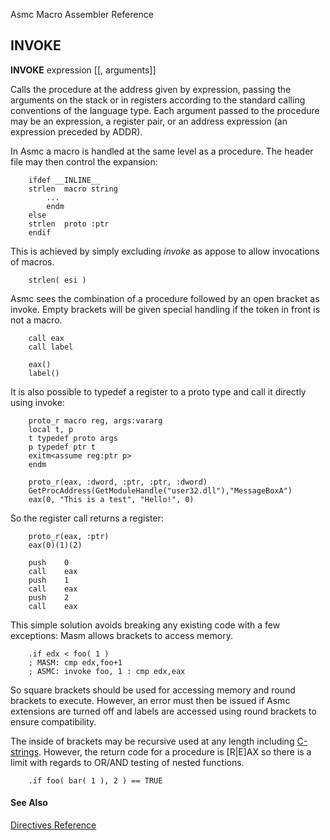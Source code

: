 Asmc Macro Assembler Reference

## INVOKE

**INVOKE** expression [[, arguments]]

Calls the procedure at the address given by expression, passing the arguments on the stack or in registers according to the standard calling conventions of the language type. Each argument passed to the procedure may be an expression, a register pair, or an address expression (an expression preceded by ADDR).

In Asmc a macro is handled at the same level as a procedure. The header file may then control the expansion:

```
    ifdef __INLINE__
	strlen	macro string
		...
		endm
    else
	strlen	proto :ptr
    endif
```

This is achieved by simply excluding _invoke_ as appose to allow invocations of macros.

```
    strlen( esi )
```

Asmc sees the combination of a procedure followed by an open bracket as invoke. Empty brackets will be given special handling if the token in front is not a macro.

```
    call eax
    call label

    eax()
    label()
```

It is also possible to typedef a register to a proto type and call it directly using invoke:

```
    proto_r macro reg, args:vararg
    local t, p
    t typedef proto args
    p typedef ptr t
    exitm<assume reg:ptr p>
    endm

    proto_r(eax, :dword, :ptr, :ptr, :dword)
    GetProcAddress(GetModuleHandle("user32.dll"),"MessageBoxA")
    eax(0, "This is a test", "Hello!", 0)
```

So the register call returns a register:

```
    proto_r(eax, :ptr)
    eax(0)(1)(2)

	push	0
	call	eax
	push	1
	call	eax
	push	2
	call	eax
```

This simple solution avoids breaking any existing code with a few exceptions: Masm allows brackets to access memory.

```
    .if edx < foo( 1 )
    ; MASM: cmp edx,foo+1
    ; ASMC: invoke foo, 1 : cmp edx,eax
```

So square brackets should be used for accessing memory and round brackets to execute. However, an error must then be issued if Asmc extensions are turned off and labels are accessed using round brackets to ensure compatibility.

The inside of brackets may be recursive used at any length including [C-strings](../symbol/readme.md). However, the return code for a procedure is [R|E]AX so there is a limit with regards to OR/AND testing of nested functions.

```
    .if foo( bar( 1 ), 2 ) == TRUE
```

#### See Also

[Directives Reference](readme.md)
